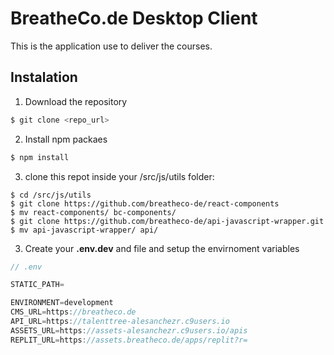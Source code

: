 # BreatheCo.de Desktop Client

This is the application use to deliver the courses.

## Instalation

1. Download the repository
```sh
$ git clone <repo_url>
```
2. Install npm packaes
```sh
$ npm install
```
3. clone this repot inside your /src/js/utils folder:
```
$ cd /src/js/utils
$ git clone https://github.com/breatheco-de/react-components
$ mv react-components/ bc-components/
$ git clone https://github.com/breatheco-de/api-javascript-wrapper.git
$ mv api-javascript-wrapper/ api/
```

3. Create your **.env.dev** and file and setup the envirnoment variables
```js
// .env

STATIC_PATH=

ENVIRONMENT=development
CMS_URL=https://breatheco.de
API_URL=https://talenttree-alesanchezr.c9users.io
ASSETS_URL=https://assets-alesanchezr.c9users.io/apis
REPLIT_URL=https://assets.breatheco.de/apps/replit?r=
```
